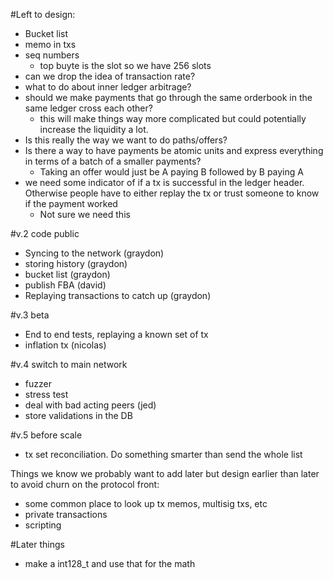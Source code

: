 #Left to design:
- Bucket list
- memo in txs
- seq numbers 
	- top buyte is the slot so we have 256 slots 
- can we drop the idea of transaction rate?
- what to do about inner ledger arbitrage?
- should we make payments that go through the same orderbook in the same ledger cross each other?
	- this will make things way more complicated but could potentially increase the liquidity a lot.
- Is this really the way we want to do paths/offers?
- Is there a way to have payments be atomic units and express everything in terms of a batch of a smaller payments?
	- Taking an offer would just be A paying B followed by B paying A
- we need some indicator of if a tx is successful in the ledger header. Otherwise people have to either replay the tx or trust someone to know if the payment worked
	- Not sure we need this


#v.2 code public
- Syncing to the network (graydon)
- storing history (graydon)
- bucket list (graydon)
- publish FBA (david)
- Replaying transactions to catch up (graydon)
  
#v.3 beta
- End to end tests, replaying a known set of tx 
- inflation tx (nicolas)

#v.4 switch to main network
- fuzzer
- stress test
- deal with bad acting peers (jed)
- store validations in the DB

#v.5 before scale
- tx set reconciliation. Do something smarter than send the whole list


Things we know we probably want to add later but design earlier than later
to avoid churn on the protocol front:
- some common place to look up tx memos, multisig txs, etc
- private transactions
- scripting


#Later things
- make a int128_t and use that for the math 






